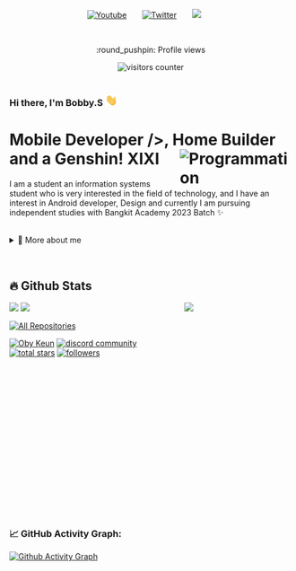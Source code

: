 <p align="center">
  <a href="[https://www.youtube.com/UCRX2pao9vPLyVcPEQWIlUoA](https://www.youtube.com/channel/UCfCL-AUomzxUn_ee_1Q6YYQ)"><img width="32px" alt="Youtube" title="Youtube" src="https://i.imgur.com/qiXu7b2.png"/></a>
  &#8287;&#8287;&#8287;&#8287;&#8287;
  <a href="[https://twitter.com/NezukoSocial](https://twitter.com/Bobbysa23896400)"><img width="32px" alt="Twitter" title="Twitter" src="https://i.imgur.com/OXZM1L6.png"/></a>
  &#8287;&#8287;&#8287;&#8287;&#8287;
  <a [href="https://discord.gg/pochita](https://discord.gg/KBpY2ymg)" alt="Join our community"><img width="32px" src="https://i.imgur.com/OViZO8J.png"/></a>
  &#8287;&#8287;&#8287;&#8287;&#8287;
</p>

<br/>

<!--profile views-->

<p align="center">:round_pushpin: Profile views</p>
<div align="center">
    <img alt="visitors counter" src="https://profile-counter.glitch.me/Oby12/count.svg">
</div>

<br/>

<p>
  
### Hi there, I'm Bobby.S <img src="https://github.com/Oby12/Oby12/blob/main/Hi.gif" width="22px">

# Mobile Developer />, Home Builder and a Genshin! XIXI <img align="right" src="https://i.giphy.com/media/LmNwrBhejkK9EFP504/200w.webp" alt="Programmation" width="200" />

I am a student an information systems student who is very interested in the field of technology, and I have an interest in Android developer, Design and currently I am pursuing independent studies with Bangkit Academy 2023 Batch ✨

<br/>

<div>
<details>
  <summary>🧑 More about me</summary>

- 🔭 I have just graduated from the Rise Academy 2023 batch 2 program

- 🌱 I’m currently learning **everything** 🤓

- 🤝 I am looking for friends to study together**

- 👨‍💻 Lets Follow my Linkedid [Lets Connet With Oby]([https://www.linkedin.com/in/sergiogarciagamez/](https://www.linkedin.com/in/bobby-saputra-34339a240/))

- 💬 I am very interested in the field of technology, specifically mobile developer, machine learning and design**

- 📫 My Instagram [bobbysptra12](https://www.instagram.com/bobby_sptra12/)**

</details>
  
</p>

<br/>
  
<!--
<details>
  <summary>📕 Blog Posts</summary>
  <br />
</details>
</div>
-->

## 🔥 Github Stats

<a href="https://github.com/Oby12"><img align="right" width="38%" src="https://i.imgur.com/VxANS89.jpg"></a>


  <a href="https://github.com/Oby12"><img width="50%" src="https://github-readme-stats.vercel.app/api?username=Oby12&theme=radical&title_color=ff3068?"></a>
  <a href="https://github.com/Oby12"><img width="50%" src="http://github-readme-streak-stats.herokuapp.com/?user=Oby12&theme=radical&date_format=M%20j%5B%2C%20Y%5D&ring=ff3068&fire=ff3068&sideNums=ff3068"></a>


<p align="left">
  <a href="https://github.com/Oby12?tab=repositories&sort=stargazers"><img alt="All Repositories" title="All Repositories" src="https://custom-icon-badges.herokuapp.com/badge/-All%20Repos-2962FF?style=for-the-badge&logoColor=white&logo=repo"/></a>
</p>
<p align="left">
  <a href="https://www.instagram.com/bobby_sptra12/">
    <img alt="Oby Keun" title="Follow Me" src="https://custom-icon-badges.herokuapp.com/badge/Add%20Nezuko-D15E9B.svg?color=%23E05D44&label=Bot&logo=sdfdfsd&logoColor=white&style=for-the-badge&labelColor=CE4630"/></a> 
  <a href="https://discord.gg/S22P5b5K">
    <img alt="discord community" title="Join our community" src="https://custom-icon-badges.herokuapp.com/discord/624217127540359188?color=%23E1AD0E&logo=comments&logoColor=white&style=for-the-badge&labelColor=C79600"/></a><br>
  <a href="https://github.com/Oby12?tab=stars">
    <img alt="total stars" title="Total stars on GitHub" src="https://custom-icon-badges.herokuapp.com/badge/dynamic/json?logo=star&host=formatted-dynamic-badges.herokuapp.com&formatter=metric&style=for-the-badge&color=55960c&labelColor=%23488207&label=stars&query=%24.stars&url=https%3A%2F%2Fapi.github-star-counter.workers.dev%2Fuser%2FOby12"/></a>
  <a href="https://github.com/Oby12?tab=followers">
    <img alt="followers" title="Follow me on Github" src="https://custom-icon-badges.herokuapp.com/github/followers/Oby12?color=236ad3&labelColor=1155ba&style=for-the-badge&logo=person-add&label=Follow&logoColor=white"/></a>
</p>


<br/>
<br/>
<br/>
<br/>
<br/>
<br/>
<br/>
<br/>
<br/>
<br/>
<br/>
<br/>


<p align="center"><img src="https://i.giphy.com/media/xUA7bewHfD6pAnmxVK/200w.webp" alt="" width="160" /><img src="https://i.giphy.com/media/xUA7bewHfD6pAnmxVK/200w.webp" alt="" width="160" /><img src="https://i.giphy.com/media/xUA7bewHfD6pAnmxVK/200w.webp" alt="" width="160" /><img  src="https://i.giphy.com/media/xUA7bewHfD6pAnmxVK/200w.webp" alt="" width="160" /><img src="https://i.giphy.com/media/xUA7bewHfD6pAnmxVK/200w.webp" alt="" width="160" /></p>

<br/>


  <!--   GitHub stats graph -->
### 📈 GitHub Activity Graph:
 [![Github Activity Graph](https://github-readme-activity-graph.vercel.app/graph?username=Oby12&theme=github)](https://github.com/Oby12)

 <br>
 <br>
